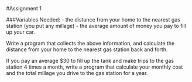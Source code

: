 #Assignment 1

###Variables Needed:
     - the distance from your home to the nearest gas station (you put any millage)
     - the average amount of money you pay to fill up your car.

Write a program that collects the above information, and calculate the distance from your home to the nearest gas station back and forth.

If you pay an average $30 to fill up the tank and make trips to the gas station 4 times a month, write a program that calculate your monthly cost and the total millage you drive to the gas station for a year.
